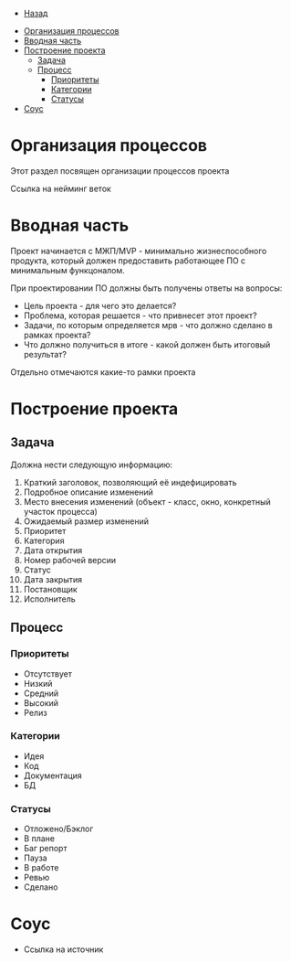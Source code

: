 * [Назад](Readme.md)

- [Организация процессов](#организация-процессов)
- [Вводная часть](#вводная-часть)
- [Построение проекта](#построение-проекта)
  - [Задача](#задача)
  - [Процесс](#процесс)
    - [Приоритеты](#приоритеты)
    - [Категории](#категории)
    - [Статусы](#статусы)
- [Соус](#соус)

# Организация процессов

Этот раздел посвящен организации процессов проекта

Ссылка на нейминг веток

# Вводная часть

Проект начинается с МЖП/MVP - минимально жизнеспособного продукта, который должен предоставить работающее ПО с минимальным функцоналом.

При проектировании ПО должны быть получены ответы на вопросы:

* Цель проекта - для чего это делается?
* Проблема, которая решается - что привнесет этот проект? 
* Задачи, по которым определяется мрв - что должно сделано в рамках проекта? 
* Что должно получиться в итоге - какой должен быть итоговый результат? 

Отдельно отмечаются какие-то рамки проекта

# Построение проекта

## Задача

Должна нести следующую информацию:

1. Краткий заголовок, позволяющий её индефицировать
2. Подробное описание изменений
3. Место внесения изменений (объект - класс, окно, конкретный участок процесса)
4. Ожидаемый размер изменений
5. Приоритет
6. Категория
7. Дата открытия
8. Номер рабочей версии
9. Статус
10. Дата закрытия
11. Постановщик
12. Исполнитель

## Процесс

### Приоритеты

* Отсутствует
* Низкий
* Средний
* Высокий
* Релиз

### Категории

* Идея
* Код
* Документация
* БД

### Статусы

* Отложено/Бэклог
* В плане
* Баг репорт
* Пауза
* В работе
* Ревью
* Сделано

# Соус

* Ссылка на источник


